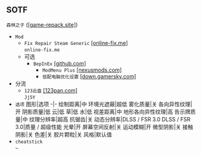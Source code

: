 ## SOTF
`森林之子` ([[game-repack.site]](https://game-repack.site/2024/05/17/sons-of-the-forest-build-14378241/))
* `Mod`
  * `Fix Repair Steam Generic` [[online-fix.me]](https://online-fix.me/games/survival/17220-sons-of-the-forest-po-seti.html)  
`online-fix.me`
  * 可选
    * `BepInEx` [[github.com]](https://github.com/BepInEx/BepInEx/releases)
      * `ModMenu Plus` [[nexusmods.com]](https://www.nexusmods.com/sonsoftheforest/mods/113)
      * `低配电脑优化设置` [[down.gamersky.com]](https://down.gamersky.com/pc/202303/1578092.shtml)
* 分流
  * `123云盘` [[123pan.com]](https://www.123pan.com/s/Hn60Vv-8lcKd)  
`Jj5Y`
* `选项`
  图形|选项
  -|-
  绘制距离|中
  环境光遮蔽|超低
  雾化质量|关
  各向异性纹理|开
  阴影质量|低
  云|低
  草|低
  水|低
  视差距离|中
  地形各向异性纹理|高
  告示牌质量|中
  纹理分辨率|超高
  抗锯齿|关
  动态分辨率|DLSS / FSR 3.0
  DLSS / FSR 3.0|质量 / 超级性能
  光晕|开
  屏幕空间反射|关
  运动模糊|开
  微型阴影|关
  接触阴影|关
  色差|关
  胶片颗粒|关
  风格|默认值
* `cheatstick`  
`~`